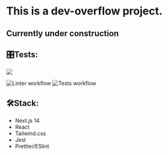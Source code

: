 # This is a dev-overflow project.
## Currently under construction

## 🎛️Tests:
<a href="https://codeclimate.com/github/iFoxtrot33/dev-overflow/maintainability"><img src="https://api.codeclimate.com/v1/badges/49640875bc40849ad5aa/maintainability" /></a>

![Linter workflow](https://github.com/iFoxtrot33/dev-overflow/actions/workflows/lint.yml/badge.svg)
![Tests workflow](https://github.com/iFoxtrot33/dev-overflow/actions/workflows/tests.yml/badge.svg)

## 🛠Stack:
* Next.js 14
* React
* Tailwind.css
* Jest
* Prettier/ESlint
